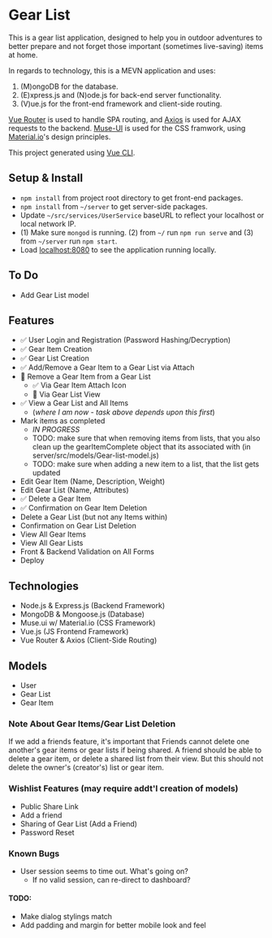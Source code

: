 # Gear List

This is a gear list application, designed to help you in outdoor adventures to better prepare and not forget those important (sometimes live-saving) items at home.

In regards to technology, this is a MEVN application and uses:

1. (M)ongoDB for the database.
2. (E)xpress.js and (N)ode.js for back-end server functionality.
3. (V)ue.js for the front-end framework and client-side routing.

[Vue Router](https://github.com/vuejs/vue-router) is used to handle SPA routing, and [Axios](https://github.com/axios/axios) is used for AJAX requests to the backend. [Muse-UI](https://muse-ui.org/#/en-US) is used for the CSS framwork, using [Material.io](https://material.io/)'s design principles.

This project generated using [Vue CLI](https://github.com/vuejs/vue-cli).

## Setup & Install

- `npm install` from project root directory to get front-end packages.
- `npm install` from `~/server` to get server-side packages.
- Update `~/src/services/UserService` baseURL to reflect your localhost or local network IP.
- (1) Make sure `mongod` is running. (2) from `~/` run `npm run serve` and (3) from `~/server` run `npm start`.
- Load [localhost:8080](https://localhost:8080) to see the application running locally.

## To Do

- Add Gear List model

## Features

- ✅ User Login and Registration (Password Hashing/Decryption)
- ✅ Gear Item Creation
- ✅ Gear List Creation
- ✅ Add/Remove a Gear Item to a Gear List via Attach
- 👹 Remove a Gear Item from a Gear List
  - ✅ Via Gear Item Attach Icon
  - 👹 Via Gear List View
- ✅ View a Gear List and All Items
  - (_where I am now - task above depends upon this first_)
- Mark items as completed
  - _IN PROGRESS_
  - TODO: make sure that when removing items from lists, that you also clean up the gearItemComplete object that its associated with (in server/src/models/Gear-list-model.js)
  - TODO: make sure when adding a new item to a list, that the list gets updated
- Edit Gear Item (Name, Description, Weight)
- Edit Gear List (Name, Attributes)
- ✅ Delete a Gear Item
- ✅ Confirmation on Gear Item Deletion
- Delete a Gear List (but not any Items within)
- Confirmation on Gear List Deletion
- View All Gear Items
- View All Gear Lists
- Front & Backend Validation on All Forms
- Deploy

## Technologies

- Node.js & Express.js (Backend Framework)
- MongoDB & Mongoose.js (Database)
- Muse.ui w/ Material.io (CSS Framework)
- Vue.js (JS Frontend Framework)
- Vue Router & Axios (Client-Side Routing)

## Models

- User
- Gear List
- Gear Item

### Note About Gear Items/Gear List Deletion

If we add a friends feature, it's important that Friends cannot delete one another's gear items or gear lists if being shared. A friend should be able to delete a gear item, or delete a shared list from their view. But this should not delete the owner's (creator's) list or gear item.

### Wishlist Features (may require addt'l creation of models)

- Public Share Link
- Add a friend
- Sharing of Gear List (Add a Friend)
- Password Reset

### Known Bugs

- User session seems to time out. What's going on?
  - If no valid session, can re-direct to dashboard?

#### TODO:

- Make dialog stylings match
- Add padding and margin for better mobile look and feel
